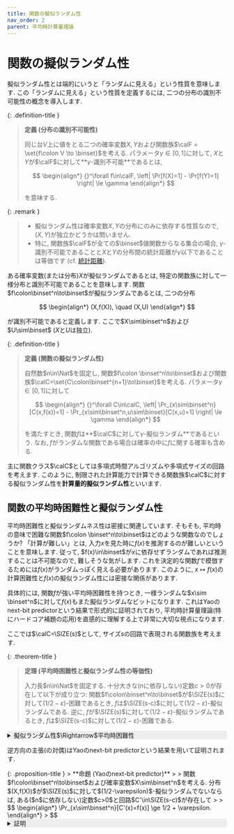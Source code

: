 ```yaml
---
title: 関数の擬似ランダム性
nav_order: 2
parent: 平均時計算量理論
---
```


# 関数の擬似ランダム性

擬似ランダム性とは端的にいうと「ランダムに見える」という性質を意味します.
この「ランダムに見える」という性質を定義するには, 二つの分布の識別不可能性の概念を導入します.

{: .definition-title }
> **定義 (分布の識別不可能性)**
>
> 同じ台$V$上に値をとる二つの確率変数$X,Y$および関数族$\calF = \set{f\colon V \to \binset}$を考える.
> パラメータ$\gamma\in[0,1]$に対して, $X$と$Y$が$\calF$に対して**$\gamma$-識別不可能**であるとは,
> 
> $$
  \begin{align*}
    {}^\forall f\in\calF, \left| \Pr[f(X)=1] - \Pr[f(Y)=1] \right| \le \gamma
  \end{align*}
> $$
>
> を意味する.

{: .remark }
> - 擬似ランダム性は確率変数$X,Y$の分布にのみに依存する性質なので, $(X,Y)$が独立かどうかは問いません.
> - 特に, 関数族$\calF$が全ての$\binset$値関数からなる集合の場合, $\gamma$-識別不可能であることと$X$と$Y$の分布間の統計距離が$\gamma$以下であることは等価です (cf. [統計距離]({{site.baseurl}}/docs/tools/statistical_distance)).

ある確率変数(または分布)$X$が擬似ランダムであるとは, 特定の関数族に対して一様分布と識別不可能であることを意味します.
関数$f\colon\binset^n\to\binset$が擬似ランダムであるとは, 二つの分布

$$
  \begin{align*}
    (X,f(X)), \quad (X,U)
  \end{align*}
$$

が識別不可能であると定義します. ここで$X\sim\binset^n$および$U\sim\binset$ ($X$と$U$は独立).

{: .definition-title }
> **定義 (関数の擬似ランダム性)**
>
> 自然数$n\in\Nat$を固定し, 関数$f\colon \binset^n\to\binset$および関数族$\calC=\set{C\colon\binset^{n+1}\to\binset}$を考える.
> パラメータ$\gamma\in[0,1]$に対して
>
> $$
  \begin{align*}
    {}^\forall C\in\calC, \left| \Pr_{x\sim\binset^n}[C(x,f(x))=1] - \Pr_{x\sim\binset^n,u\sim\binset}[C(x,u)=1] \right| \le \gamma
  \end{align*}
> $$
>
> を満たすとき, 関数$f$は**$\calC$に対して$\gamma$-擬似ランダム**であるという.
> なお, $f$がランダムな関数である場合は確率の中に$f$に関する確率も含める.

主に関数クラス$\calC$としては多項式時間アルゴリズムや多項式サイズの回路を考えます.
このように, 制限された計算能力で計算できる関数族$\calC$に対する擬似ランダム性を**計算量的擬似ランダム性**といいます.

## 関数の平均時困難性と擬似ランダム性

平均時困難性と擬似ランダムネス性は密接に関連しています.
そもそも, 平均時の意味で困難な関数$f\colon \binset^n\to\binset$はどのような関数なのでしょうか?
「計算が難しい」とは, 入力$x$を見た時に$f(x)$を推測するのが難しいということを意味します.
従って, $f(x)\in\binset$が$x$に依存せずランダムであれば推測することは不可能なので, 難しそうな気がします.
これを決定的な関数$f$で模倣するためには$f(x)$がランダムっぽく見える必要があります.
このように, $x\mapsto f(x)$の計算困難性と$f(x)$の擬似ランダム性には密接な関係があります.

具体的には,
関数$f$が強い平均時困難性を持つとき, 一様ランダムな$x\sim \binset^n$に対して$f(x)$もまた擬似ランダムなビットになります.
これはYaoのnext-bit predictorという結果で形式的に証明されており, 平均時計算量理論(特にハードコア補題の応用)を直感的に理解する上で非常に大切な視点になります.

ここでは$\calC=\SIZE(s)$として, サイズ$s$の回路で表現される関数族を考えます.

{: .theorem-title }
> **定理 (平均時困難性と擬似ランダム性の等価性)**
>
> 入力長$n\in\Nat$を固定する. 十分大きな($n$に依存しない)定数$c>0$が存在して以下が成り立つ:
> 関数$f\colon\binset^n\to\binset$が$\SIZE(s)$に対して$(1/2 - \varepsilon)$-困難であるとき, $f$は$\SIZE(s-c)$に対して$(1/2 - \varepsilon)$-擬似ランダムである.
> 逆に, $f$が$\SIZE(s)$に対して$(1/2 - \varepsilon)$-擬似ランダムであるとき, $f$は$\SIZE(s-c)$に対して$(1/2 - \varepsilon)$-困難である.

<details markdown="1" style="background-color: #eee;">
<summary style="display: list-item">擬似ランダム性$\Rightarrow$平均時困難性</summary>
関数$f$が$(1/2-\varepsilon)$-困難でない, すなわちある回路$C\in\SIZE(s)$が存在して

$$
  \begin{align*}
    \Pr_{x\sim\binset^n}[C(x)=f(x)] \ge 1/2 + \varepsilon
  \end{align*}
$$

を満たすとき, 回路$C'\colon\binset^{n+1}\to\binset$を

$$
  \begin{align*}
    C'(x,b) = b \oplus C(x) \oplus 1
  \end{align*}
$$

で定めます. このとき, $C'$のサイズは$s+O(1)$であり, $(x,b)\sim\binset^{n+1}$のときは確率$1/2$で$1$を出力します.
一方, $x\sim\binset^n$に対し$b=f(x)$であるならば,

$$
  \begin{align*}
    \Pr_{x\sim\binset^n}[C'(x,f(x))=1] = \Pr_{x\sim\binset^n}[C(x)=f(x)] \ge 1/2 + \varepsilon
  \end{align*}
$$

ですので, 分布$(x,f(x))$はサイズ$s+O(1)$に対して$\varepsilon$-擬似ランダムではありません.

</details>

逆方向の主張(の対偶)はYaoのnext-bit predictorという結果を用いて証明されます.

<div id="prop:yao-next-bit-predictor">
{: .proposition-title }
> **命題 (Yaoのnext-bit predictor)**
>
> 関数$f\colon\binset^n\to\binset$および確率変数$X\sim\binset^n$を考える. 分布$(X,f(X))$が$\SIZE(s)$に対して$(1/2-\varepsilon)$-擬似ランダムでないならば, ある($n$に依存しない)定数$c>0$と回路$C'\in\SIZE(s-c)$が存在して
> 
> $$
  \begin{align*}
    \Pr_{x\sim\binset^n}[C'(x)=f(x)] \ge 1/2 + \varepsilon.
  \end{align*}
> $$
</div>

<details markdown="1" style="background-color: #eee;">
<summary style="display: list-item">証明</summary>
  擬似ランダムでないという仮定から, ある回路$C\in\SIZE(s)$が存在して

  $$
    \begin{align*}
      \Pr_{x\sim\binset^n}[C(x,f(x))=1] - \Pr_{x\sim\binset^n,b\sim\binset}[C(x,b)=1] > \varepsilon
    \end{align*}
  $$

  が成り立ちます (必要に応じて出力をフリップすることにより絶対値を外します).
  $b\sim\binset$は$x$とは独立なので, この不等式を書き換えると

  $$
    \begin{align*}
      \E_{x\sim\binset^n}[C(x,f(x))] - \E_{x\sim\binset^n}\qty[C\qty(x,\overline{f(x)})] > 2\varepsilon \tag{1}
    \end{align*}
  $$
  
  が成り立ちます. つまり, $C(x,b)$は$b=f(x)$のときにより$1$を出力しやすい回路となっているわけですので,
  $C(x,1)$と$C(x,0)$を実行してみて$C$が$1$を出力した方のビットを出力すれば, $f(x)$を推測できそうな直感があります.
  そこで, 回路$C_b\colon\binset^n\to\binset$を

  $$
    \begin{align*}
      C_b(x) = 1\oplus b \oplus C(x,b)
    \end{align*}
  $$

  と定義します. $C_0$と$C_1$の少なくとも一方が$C'$として所望のものになっていることを主張します.
  実際, ランダムな$x\sim\binset^n$と$b\sim\binset$に対して

  $$
    \begin{align*}
      \Pr_{(x,b)\sim\binset^{n+1}}\qty[ C_b(x)=f(x) ] &= \E_{x,b}\qty[ C_b(x)\oplus f(x) \oplus 1 ] \\
      &= \E_{x,b}\qty[ C(x,b) \oplus f(x) \oplus b] \\
      &= \frac{1}{2}\underbrace{\E_x[C(x,f(x))]}_{b=f(x)} + \frac{1}{2}\underbrace{\qty(1-\E_x[C(x,\overline{f(x)})])}_{b\ne f(x)} \\
      &> \frac{1}{2} + \varepsilon & & \because (1)
    \end{align*}
  $$
  
  より, $C_0$と$C_1$の少なくとも一方は$f$を$(1/2+\varepsilon)$の割合の入力で計算しますので, 確かに所望の回路$C'$の存在性は示せました.
</details>